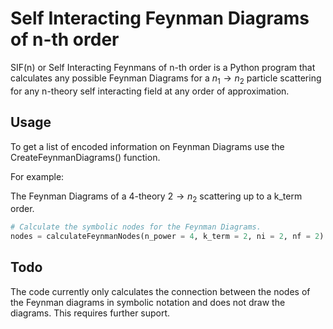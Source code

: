 # Self Interacting Feynman Diagrams of n-th order

SIF(n) or Self Interacting Feynmans of n-th order is a Python program that calculates any possible
Feynman Diagrams for a $n_1 \rightarrow n_2$ particle scattering for any n-theory self interacting field at any
order of approximation.

## Usage

To get a list of encoded information on Feynman Diagrams use the CreateFeynmanDiagrams() function.

For example:

The Feynman Diagrams of a 4-theory $2 \rightarrow n_2$ scattering up to a k_term order.

```python
# Calculate the symbolic nodes for the Feynman Diagrams.
nodes = calculateFeynmanNodes(n_power = 4, k_term = 2, ni = 2, nf = 2)
```

## Todo

The code currently only calculates the connection between the nodes of the Feynman diagrams in symbolic notation
and does not draw the diagrams. This requires further suport.